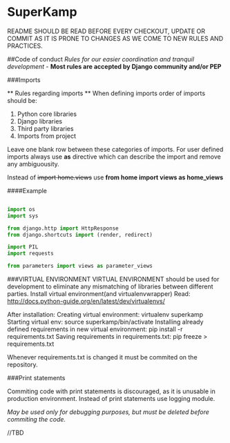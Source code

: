 # SuperKamp 
README SHOULD BE READ BEFORE EVERY CHECKOUT, UPDATE OR COMMIT AS IT IS PRONE TO CHANGES AS WE COME TO NEW RULES AND PRACTICES.


##Code of conduct
*Rules for our easier coordination and tranquil development* - **Most rules are accepted by Django community and/or PEP**

###Imports

** Rules regarding imports **
When defining imports order of imports should be:
1. Python core libraries
2. Django libraries
3. Third party libraries
4. Imports from project

Leave one blank row between these categories of imports.
For user defined imports always use **as** directive which can describe the import and remove any ambiguousity.

Instead of 
~~import home.views~~
use
**from home import views as home_views**

####Example
```python

import os
import sys

from django.http import HttpResponse
from django.shortcuts import (render, redirect)

import PIL
import requests

from parameters import views as parameter_views

```

###VIRTUAL ENVIRONMENT
VIRTUAL ENVIRONMENT should be used for development to eliminate any mismatching of libraries between different parties.
Install virtual environment(and virtualenvwrapper)
Read: http://docs.python-guide.org/en/latest/dev/virtualenvs/

After installation:
	Creating virtual environment:
	virtualenv superkamp
	Starting virtual env:
	source superkamp/bin/activate
	Installing already defined requirements in new virtual environment:
	pip install -r requirements.txt
	Saving requirements in requirements.txt:
	pip freeze > requirements.txt
	
Whenever requirements.txt is changed it must be commited on the repository. 


###Print statements

Commiting code with print statements is discouraged, as it is unusable in production environment.
Instead of print statements use logging module. 

*May be used only for debugging purposes, but must be deleted before commiting the code.*

//TBD



